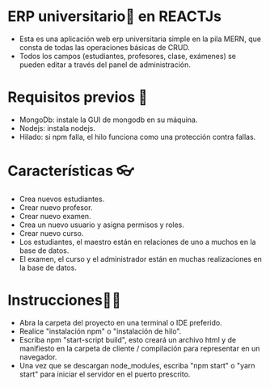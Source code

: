 # ERP universitario🏫 en REACTJs

* Esta es una aplicación web erp universitaria simple en la pila MERN, que consta de todas las operaciones básicas de CRUD.
* Todos los campos (estudiantes, profesores, clase, exámenes) se pueden editar a través del panel de administración.
# Requisitos previos 🧾
* MongoDb: instale la GUI de mongodb en su máquina.
* Nodejs: instala nodejs.
* Hilado: si npm falla, el hilo funciona como una protección contra fallas.
# Características 👓
* Crea nuevos estudiantes.
* Crear nuevo profesor.
* Crear nuevo examen.
* Crea un nuevo usuario y asigna permisos y roles.
* Crear nuevo curso.
* Los estudiantes, el maestro están en relaciones de uno a muchos en la base de datos.
* El examen, el curso y el administrador están en muchas realizaciones en la base de datos.

# Instrucciones👨‍🏫
* Abra la carpeta del proyecto en una terminal o IDE preferido.
* Realice "instalación npm" o "instalación de hilo".
* Escriba npm "start-script build", esto creará un archivo html y de manifiesto en la carpeta de cliente / compilación para representar en un navegador.
* Una vez que se descargan node_modules, escriba "npm start" o "yarn start" para iniciar el servidor en el puerto prescrito.